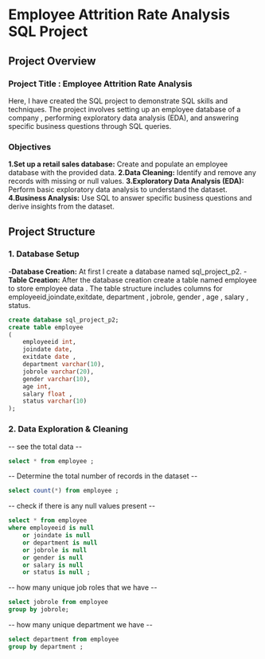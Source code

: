 # Employee Attrition Rate Analysis SQL Project
## Project Overview
### Project Title : Employee Attrition Rate Analysis
Here, I have created the SQL project to demonstrate SQL skills and techniques. The project involves setting up an employee database of a company , performing exploratory data analysis (EDA), and answering specific business questions through SQL queries.

### Objectives
**1.Set up a retail sales database:** Create and populate an employee database with the provided data.
**2.Data Cleaning:** Identify and remove any records with missing or null values.
**3.Exploratory Data Analysis (EDA):** Perform basic exploratory data analysis to understand the dataset.
**4.Business Analysis:** Use SQL to answer specific business questions and derive insights from the dataset.

## Project Structure
### 1. Database Setup 
-**Database Creation:** At first I create a database named sql_project_p2.
-**Table Creation:** After the database creation create a table named employee to store employee data . The table structure includes columns for employeeid,joindate,exitdate, department , jobrole, gender , age , salary , status. 

```sql
create database sql_project_p2;
create table employee
(
    employeeid int,
    joindate date,
    exitdate date ,
    department varchar(10),
    jobrole varchar(20),
    gender varchar(10),
    age int,
    salary float ,
    status varchar(10)
);
```

### 2. Data Exploration & Cleaning 
-- see the total data --
```sql
select * from employee ;
```
-- Determine the total number of records in the dataset --
```sql
select count(*) from employee ;
```
-- check if there is any null values present --
```sql
select * from employee
where employeeid is null 
    or joindate is null
	or department is null
	or jobrole is null
	or gender is null
	or salary is null
	or status is null ;
```
-- how many unique job roles that we have -- 
```sql
select jobrole from employee
group by jobrole;
```
-- how many unique department we have --
```sql
select department from employee
group by department ;
```










